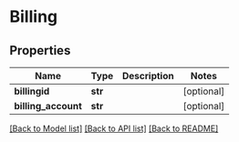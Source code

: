 # Billing

## Properties
Name | Type | Description | Notes
------------ | ------------- | ------------- | -------------
**billingid** | **str** |  | [optional] 
**billing_account** | **str** |  | [optional] 

[[Back to Model list]](../README.md#documentation-for-models) [[Back to API list]](../README.md#documentation-for-api-endpoints) [[Back to README]](../README.md)


